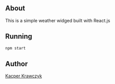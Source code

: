 ## About

This is a simple weather widged built with React.js

## Running

```bash
npm start
```

## Author

[Kacper Krawczyk](https://www.linkedin.com/in/kacper-krawczyk/)
